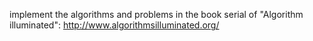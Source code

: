 implement the algorithms and problems in the book serial of "Algorithm illuminated":
http://www.algorithmsilluminated.org/
